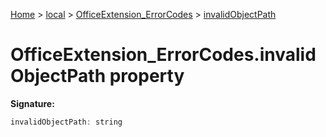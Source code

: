 [Home](./index) &gt; [local](local.md) &gt; [OfficeExtension\_ErrorCodes](local.officeextension_errorcodes.md) &gt; [invalidObjectPath](local.officeextension_errorcodes.invalidobjectpath.md)

# OfficeExtension\_ErrorCodes.invalidObjectPath property


**Signature:**
```javascript
invalidObjectPath: string
```
